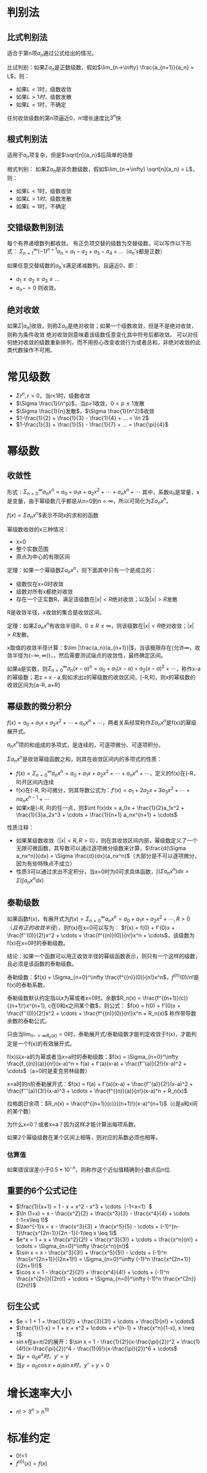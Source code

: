# 判别法
## 比式判别法 
适合于第n项$a_n$通过公式给出的情况。

比试判别：如果$\Sigma a_n$是正数级数，假如$\lim_{n->\infty} \frac{a_{n+1}}{a_n} = L$，则：
- 如果$L<1$时，级数收敛
- 如果$L>1时$，级数发散
- 如果$L=1$时，不确定

任何收敛级数的第n项逼近0，$n!$增长速度比$3^n$快

## 根式判别法
适用于$a_n$项复杂，但是$\sqrt[n]{a_n}$后简单的场景

根式判别：
如果$\Sigma a_n$是非负数级数，假如$\lim_{n->\infty} \sqrt[n]{a_n} = L$，则：
- 如果$L<1$时，级数收敛
- 如果$L>1时$，级数发散
- 如果$L=1$时，不确定

## 交错级数判别法
每个有界递增数列都收敛。
有正负项交替的级数为交替级数。可以写作以下形式：
$\Sigma_{n=1}^\infty(-1)^{n+1}a_n = a_1 - a_2 + a_3 - a_4 + ...$（$a_n’s$都是正数）

如果任意交替级数的$a_n’s$满足递减数列，且逼近0，即：
- $a_1 \geq a_2 \geq a_3 \geq ...$
- $a_n -> 0$
则收敛。

## 绝对收敛
如果$\Sigma |a_n|$收敛，则称$\Sigma a_n$是绝对收敛；如果一个级数收敛，但是不是绝对收敛，则称为条件收敛
绝对收敛则意味着该级数任意变化其中符号后都收敛。
可以对任何绝对收敛的级数重新排列，而不用担心改变收敛行为或者总和，非绝对收敛的此类代数操作不可用。

# 常见级数
- $\Sigma r^n, r>0$，当r<1时，级数收敛
- $\Sigma \frac{1}{n^p}$，当p>1收敛，$0 < p \leq 1$发散
- $\Sigma \frac{1}{n}发散$，$\Sigma \frac{1}{n^2}$收敛
- $1-\frac{1}{2} + \frac{1}{3} - \frac{1}{4} + ... = \ln 2$
- $1-\frac{1}{3} + \frac{1}{5} - \frac{1}{7} + ... = \frac{\pi}{4}$

# 幂级数

## 收敛性
形式：$\Sigma_{n=0}^\infty a_nx^n = a_0 + a_1x + a_2x^2 + \cdots + a_nx^n + \cdots$
其中，系数$a_n$是常量，x是变量，由于幂级数几乎都是从n=0到$n = \infty$，所以可简化为$\Sigma a_nx^n$。

$f(x)=\Sigma a_nx^n$$表示不同x的求和的函数

幂级数收敛的x三种情况：
- x=0
- 整个实数范围
- 原点为中心的有限区间

定理：如果一个幂级数$\Sigma a_nx^n$，则下面其中只有一个是成立的：
- 级数仅在x=0时收敛
- 级数对所有x都绝对收敛
- 存在一个正实数R，满足该级数在$|x| < R$绝对收敛；以及$|x| > R$发散

R是收敛半径，x收敛的集合是收敛区间。

定理：如果$\Sigma a_n x^n$有收敛半径R，$0 \leq R \leq \infty$，则该级数在$|x|<R$绝对收敛；$|x| > R$发散。

x取值的收敛半径计算：$\lim |\frac{a_n}{a_{n+1}}|$，当该极限存在(允许$\infty$，收敛半径为($-\infty, \infty$))，，然后需要测试端点的收敛性，最终确定区间。

如果a是实数，则$\Sigma_{n=0}^\infty a_n(x-a)^n = a_0 + a_1(x-a) + a_2(x-a)^2 + \cdots$，称作x-a的幂级数；若z = x - a,假如求出z的幂级数的收敛区间，[-R,R]，则x的幂级数的收敛区间为[a-R, a+R]

## 幂级数的微分积分
$f(x) = a_0 + a_1 x + a_2x^2 + \cdots + a_nx^n + \cdots$，两者关系经常称作$\Sigma a_n x^n$是f(x)的幂级展开式。

$a_nx^n$项的和组成的多项式，是连续的，可逐项微分、可逐项积分。

$\Sigma a_nx^n$是收敛幂级函数之和，则其在收敛区间内的多项式的性质：
- $f(x) = \Sigma_{n=0}^\infty a_nx^n = a_0 + a_1x + a_2x^2 + \cdots + a_nx^n + \cdots$，定义的f(x)在(-R，R)开区间内连续
- f(x)在(-R, R)可微分，则其导数公式为：$f'(x) = a_1 + 2a_2x + 3a_3x^2 + \cdots + na_nx^{n-1} + \cdots$
- 如果x是(-R, R)的任一点，则$\int f(x)dx = a_0x + \frac{1}{2}a_1x^2 + \frac{1}{3}a_2x^3 + \cdots + \frac{1}{n+1} a_nx^{n+1} + \cdots$

性质注释：
- 如果某级数收敛（$|x|<R, R>0$），则在其收敛区间内部，幂级数定义了一个无限可微函数，其导数可以通过逐项微分级数来计算，$\frac{d(\Sigma a_nx^n)}{dx} = \Sigma \frac{d}{dx}(a_nx^n)$（大部分是不可以逐项微分，因为有些特殊点不成立）
- 性质3可以通过求出不定积分，当x=0时为0可求具体函数，$\int (\Sigma a_nx^n)dx = \Sigma(\int a_nx^ndx)$

## 泰勒级数
如果函数f(x)，有展开式为$f(x) = \Sigma_{n=0}^\infty a_nx^n = a_0 + a_1x + a_2x^2 + \cdots, R >0（且有正的收敛半径）$，则f(x)在x=0可以写为：
$f(x) = f(0) + f'(0)x + \frac{f''(0)}{2!}x^2 + \cdots + \frac{f^{(n)}(0)}{n!}x^n + \cdots$，该级数为f(x)在x=0时的泰勒级数。

结论：如果一个函数可以用正收敛半径的幂级函数表示，则只有一个这样的级数，且必须是该函数的泰勒级数。

泰勒级数：$f(x) = \Sigma_{n=0}^\infty \frac{f^{(n)}(0)}{n!}x^n$，$f^{(n)}(0)/n!$是f(x)的泰勒系数。

泰勒级数默认约定指以x为幂或者x=0时。余数$R_n(x) = \frac{f^{(n+1)}(c)}{(n+1)!}x^{n+1}, c在0和x之间某个数$，则公式：
$f(x) = f(0) + f'(0)x + \frac{f''(0)}{2!}x^2 + \cdots + \frac{f^{(n)}(0)}{n!}x^n + R_n(x)$ 称作带导数余数的泰勒公式。

只由当$\lim_{n->\infty R_n(x)} = 0$时，泰勒展开式/泰勒级数才能判定收敛于f(x)，才能判定是一个f(x)的有效展开式。

f(x)以x-a的为幂或者当x=a时的泰勒级数：$f(x) = \Sigma_{n=0}^\infty \frac{f_{(n)}(a)}{n!}(x-a)^n = f(a) + f'(a)(x-a) + \frac{f''(a)}{2!}(x-a)^2 + \cdots$（a=0时是麦克劳林级数）

x=a时的n阶泰勒展开式：$f(x) = f(a) + f'(a)(x-a) + \frac{f''(a)}{2!}(x-a)^2 + \frac{f'''(a)}{3!}(x-a)^3 + \cdots + \frac{f^{(n)}(a)}{n!}(x-a)^n + R_n(x)$

拉格朗日余项：$R_n(x) = \frac{f^{(n+1)}(c)}{(n+1)!}(x-a)^{n+1}$（c是a和x间的某个数）

为什么x=0？或者x=a？因为这样才能计算出每项系数。

如果2个幂级级数在某个区间上相等，则对应的系数必须也相等。

### 估算值
如果错误误差小于$0.5*10^{-n}$，则称作这个近似值精确到小数点后n位.

## 重要的6个公式记住
- $\frac{1}{x+1} = 1 - x + x^2 - x^3 + \cdots（-1<x<1）$
- $\ln (1+x) = x - \frac{x^2}{2} + \frac{x^3}{3} - \frac{x^4}{4} + \cdots (-1<x\leq 1)$
- $\tan^{-1}x = x - \frac{x^3}{3} + \frac{x^5}{5} - \cdots + (-1)^{n-1}\frac{x^{2n-1}}{2n -1}(-1\leq x \leq 1)$
- $e^x = 1 + x + \frac{x^2}{2!} + \frac{x^3}{3!} + \cdots + \frac{x^n}{n!} + \cdots = \Sigma_{n=0}^\infty \frac{x^n}{n!}$
- $\sin x = x - \frac{x^3}{3!} + \frac{x^5}{5!} - \cdots + (-1)^n \frac{x^{2n+1}}{(2n+1)!} = \Sigma_{n=0}^\infty (-1)^n \frac{x^{2n+1}}{(2n+1)!}$
- $\cos x = 1 - \frac{x^2}{2!} + \frac{x^4}{4!} + \cdots + (-1)^n \frac{x^{2n}}{(2n)!} + \cdots = \Sigma_{n=0}^\infty (-1)^n \frac{x^{2n}}{(2n)!}$

## 衍生公式
- $e = 1 + 1 + \frac{1}{2!} + \frac{3}{3!} + \cdots + \frac{1}{n!} + \cdots$
- $\frac{1}{1-x} = 1 + x + x^2 + \cdots + x^{n-1} + \frac{x^n}{1-x}, x \neq 1$
- $\sin x$在a=$\pi /2$的展开：$\sin x = 1 - \frac{1}{2!}(x-\frac{\pi}{2})^2 + \frac{1}{4!}(x-\frac{\pi}{2})^4 - \frac{1}{6!}(x-\frac{\pi}{2})^6 + \cdots$
- 当$y = a_0e^x时，y'=y$
- 当$y = a_0\cos x + a_1 \sin x 时，y'' + y = 0$

# 增长速率大小
- $n! > 3^n > n^{10}$

# 标准约定
- 0!=1
- $f^{(0)}(x) = f(x)$